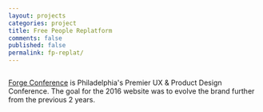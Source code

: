 ```yaml
---
layout: projects
categories: project
title: Free People Replatform
comments: false
published: false
permalink: fp-replat/
---
```

<div class="row clearfix">
<!-- 	<div class="column full">
		<ul>
			<li>Lead Designer: Anthony Nguyen</li>
			<li>Dev Team: <a href="https://www.inverseparadox.com/" target="_blank">Inverse Paradox</a></li>
		</ul>
	</div> -->
	<div class="column full">
		<p><a href="http://www.forgeconf.com/" target="_blank">Forge Conference</a> is Philadelphia's Premier UX &amp; Product Design Conference. The goal for the 2016 website was to evolve the brand further from the previous 2 years.</p>
	</div>
</div>

<div class="row clearfix project-image">
	<img class="column full" src="/img/proj/fp-replat/img-1.jpg" alt="">
	<img class="column full" src="/img/proj/fp-replat/img-2.png" alt="">
	<img class="column full" src="/img/proj/fp-replat/img-3.jpg" alt="">
	<img class="column full" src="/img/proj/fp-replat/img-4.jpg" alt="">
	<img class="column full" src="/img/proj/fp-replat/img-5.jpg" alt="">
	<img class="column full" src="/img/proj/fp-replat/img-6.jpg" alt="">
	<img class="column full" src="/img/proj/fp-replat/img-7.png" alt="">
	<img class="column full" src="/img/proj/fp-replat/img-8.jpg" alt="">
</div>
